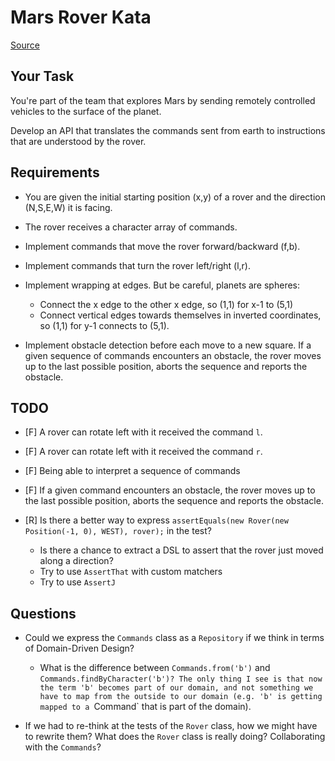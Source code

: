 # Mars Rover Kata

[Source](https://kata-log.rocks/mars-rover-kata)

## Your Task

You're part of the team that explores Mars by sending remotely controlled vehicles to the surface of the planet.

Develop an API that translates the commands sent from earth to instructions that are understood by the rover.

## Requirements

- You are given the initial starting position (x,y) of a rover and the direction (N,S,E,W) it is facing.

- The rover receives a character array of commands.

- Implement commands that move the rover forward/backward (f,b).

- Implement commands that turn the rover left/right (l,r).

- Implement wrapping at edges. But be careful, planets are spheres:

    - Connect the x edge to the other x edge, so (1,1) for x-1 to (5,1)
    - Connect vertical edges towards themselves in inverted coordinates, so (1,1) for y-1 connects to (5,1).

- Implement obstacle detection before each move to a new square. If a given sequence of commands encounters an obstacle, the rover moves up to the last possible position, aborts the sequence and reports the obstacle.

## TODO

- [F] A rover can rotate left with it received the command `l`.

- [F] A rover can rotate left with it received the command `r`.

- [F] Being able to interpret a sequence of commands

- [F] If a given command encounters an obstacle, the rover moves up to the last possible position, aborts the sequence and reports the obstacle.

- [R] Is there a better way to express `assertEquals(new Rover(new Position(-1, 0), WEST), rover);` in the test?

    - Is there a chance to extract a DSL to assert that the rover just moved along a direction?
    - Try to use `AssertThat` with custom matchers
    - Try to use `AssertJ`

## Questions

- Could we express the `Commands` class as a `Repository` if we think in terms of Domain-Driven Design?
    - What is the difference between `Commands.from('b')` and `Commands.findByCharacter('b')?
      The only thing I see is that now the term 'b' becomes part of our domain, and not something we have to map
      from the outside to our domain (e.g. 'b' is getting mapped to a `Command` that is part of the domain).

- If we had to re-think at the tests of the `Rover` class, how we might have to rewrite them?
  What does the `Rover` class is really doing? Collaborating with the `Commands`?
